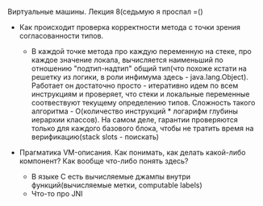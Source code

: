 Виртуальные машины. Лекция 8(седьмую я проспал =()

* Как происходит проверка корректности метода с точки зрения согласованности типов.
    * В каждой точке метода про каждую переменную на стеке, про каждое значение локала, вычисляется наименьший по отношению "подтип-надтип" общий тип(что похоже кстати на решетку из логики, в роли инфимума здесь - java.lang.Object). Работает он достаточно просто - итеративно идем по всем инструкциям и проверяет, что стеки и локальные переменные соотвествуют текущему определению типов. Сложность такого алгоритма - О(количество инструкций * логарифм глубины иерархии классов). На самом деле, гарантии проверяются только для каждого базового блока, чтобы не тратить время на верификацию(stack slots - поискать)

* Прагматика VM-описания. Как понимать, как делать какой-либо компонент? Как вообще что-либо понять здесь?
    * В языке С есть вычисляемые джампы внутри функций(вычисляемые метки, computable labels)
    * Что-то про JNI
